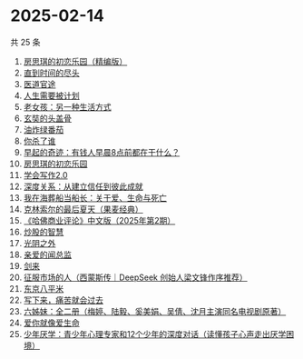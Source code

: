 # 2025-02-14

共 25 条

<!-- BEGIN WEREAD -->
<!-- 最后更新时间 2025-02-14 11:33:17 +0800 -->
1. [房思琪的初恋乐园（精编版）](https://weread.qq.com/web/bookDetail/cbb3285071eb6d2ecbba023)
1. [直到时间的尽头](https://weread.qq.com/web/bookDetail/39232ae0813ab7b71g012d49)
1. [医道官途](https://weread.qq.com/web/bookDetail/3cd32a80813ab9a58g01337b)
1. [人生需要被计划](https://weread.qq.com/web/bookDetail/dd3321f0813ab9a29g010d1c)
1. [老女孩：另一种生活方式](https://weread.qq.com/web/bookDetail/d0732300813ab9a6eg010956)
1. [玄奘的头盖骨](https://weread.qq.com/web/bookDetail/b4032fb0813ab99ecg0103a8)
1. [油炸绿番茄](https://weread.qq.com/web/bookDetail/a3e32780813ab99c2g015bf4)
1. [你杀了谁](https://weread.qq.com/web/bookDetail/fdb32f80813ab9a47g0136aa)
1. [早起的奇迹：有钱人早晨8点前都在干什么？](https://weread.qq.com/web/bookDetail/0bb32090813ab7e9eg011a71)
1. [房思琪的初恋乐园](https://weread.qq.com/web/bookDetail/6bb324405e15d46bb6d43d0)
1. [学会写作2.0](https://weread.qq.com/web/bookDetail/88c32bc0813ab9a59g017fdb)
1. [深度关系：从建立信任到彼此成就](https://weread.qq.com/web/bookDetail/9a332f70813ab80efg0123b7)
1. [我在海葬船当船长：关于爱、生命与死亡](https://weread.qq.com/web/bookDetail/c2632480813ab9a25g0159d0)
1. [克林索尔的最后夏天（果麦经典）](https://weread.qq.com/web/bookDetail/a2f32870716dd8fca2f03e8)
1. [《哈佛商业评论》中文版（2025年第2期）](https://weread.qq.com/web/bookDetail/f8432680813ab9a88g018de8)
1. [炒股的智慧](https://weread.qq.com/web/bookDetail/f5f3255071fabd74f5f01db)
1. [光阴之外](https://weread.qq.com/web/bookDetail/72e325c0727d77d472e6ff7)
1. [亲爱的闻总监](https://weread.qq.com/web/bookDetail/8ce329b0813ab9599g019d3e)
1. [剑来](https://weread.qq.com/web/bookDetail/8e5326b07153adcf8e53d42)
1. [征服市场的人（西蒙斯传｜DeepSeek 创始人梁文锋作序推荐）](https://weread.qq.com/web/bookDetail/57d322107228916857ddb4f)
1. [东京八平米](https://weread.qq.com/web/bookDetail/c4332ab0813ab7f5cg017038)
1. [写下来，痛苦就会过去](https://weread.qq.com/web/bookDetail/02332680813ab880cg016c4b)
1. [六姊妹：全二册（梅婷、陆毅、奚美娟、吴倩、沈月主演同名电视剧原著）](https://weread.qq.com/web/bookDetail/51432e4071a73c495147467)
1. [爱你就像爱生命](https://weread.qq.com/web/bookDetail/705324105dedb8705370561)
1. [少年厌学：青少年心理专家和12个少年的深度对话（读懂孩子心声走出厌学困境）](https://weread.qq.com/web/bookDetail/d0132570813ab98e5g017dd2)
<!-- END WEREAD -->